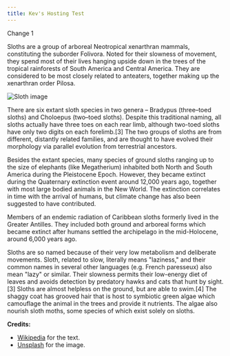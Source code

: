 ```yaml
---
title: Kev's Hosting Test
---
```


Change 1

Sloths are a group of arboreal Neotropical xenarthran mammals, constituting the suborder Folivora. Noted for their slowness of movement, they spend most of their lives hanging upside down in the trees of the tropical rainforests of South America and Central America. They are considered to be most closely related to anteaters, together making up the xenarthran order Pilosa.

![Sloth image](/images/sloth-01.jpg)

There are six extant sloth species in two genera – Bradypus (three–toed sloths) and Choloepus (two–toed sloths). Despite this traditional naming, all sloths actually have three toes on each rear limb, although two-toed sloths have only two digits on each forelimb.[3] The two groups of sloths are from different, distantly related families, and are thought to have evolved their morphology via parallel evolution from terrestrial ancestors.

Besides the extant species, many species of ground sloths ranging up to the size of elephants (like Megatherium) inhabited both North and South America during the Pleistocene Epoch. However, they became extinct during the Quaternary extinction event around 12,000 years ago, together with most large bodied animals in the New World. The extinction correlates in time with the arrival of humans, but climate change has also been suggested to have contributed.

Members of an endemic radiation of Caribbean sloths formerly lived in the Greater Antilles. They included both ground and arboreal forms which became extinct after humans settled the archipelago in the mid-Holocene, around 6,000 years ago.

Sloths are so named because of their very low metabolism and deliberate movements. Sloth, related to slow, literally means "laziness," and their common names in several other languages (e.g. French paresseux) also mean "lazy" or similar. Their slowness permits their low-energy diet of leaves and avoids detection by predatory hawks and cats that hunt by sight.[3] Sloths are almost helpless on the ground, but are able to swim.[4] The shaggy coat has grooved hair that is host to symbiotic green algae which camouflage the animal in the trees and provide it nutrients. The algae also nourish sloth moths, some species of which exist solely on sloths.

**Credits:**
* [Wikipedia](https://en.wikipedia.org/wiki/Sloth) for the text.
* [Unsplash](https://unsplash.com/photos/GTXvpZ2eTdA) for the image.
